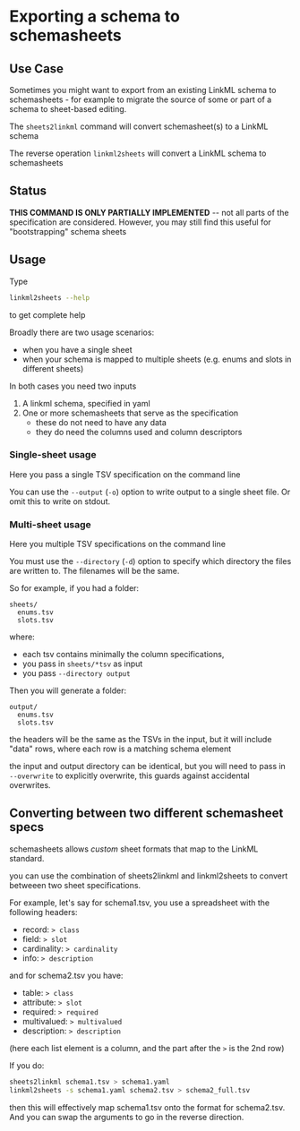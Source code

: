 # Exporting a schema to schemasheets

## Use Case

Sometimes you might want to export from an existing LinkML schema to schemasheets - 
for example to migrate the source of some or part of a schema to sheet-based editing.

The `sheets2linkml` command will convert schemasheet(s) to a LinkML schema

The reverse operation `linkml2sheets` will convert a LinkML schema to schemasheets

## Status

__THIS COMMAND IS ONLY PARTIALLY IMPLEMENTED__ -- not all parts of the specification are considered.
However, you may still find this useful for "bootstrapping" schema sheets

## Usage

Type

```bash
linkml2sheets --help
```

to get complete help

Broadly there are two usage scenarios:

- when you have a single sheet
- when your schema is mapped to multiple sheets (e.g. enums and slots in different sheets)

In both cases you need two inputs

1. A linkml schema, specified in yaml
2. One or more schemasheets that serve as the specification
    - these do not need to have any data
    - they do need the columns used and column descriptors

### Single-sheet usage

Here you pass a single TSV specification on the command line

You can use the `--output` (`-o`) option to write output to a single sheet file.
Or omit this to write on stdout.

### Multi-sheet usage

Here you multiple TSV specifications on the command line

You must use the `--directory` (`-d`) option to specify which directory
the files are written to. The filenames will be the same.

So for example, if you had a folder:

```
sheets/
  enums.tsv
  slots.tsv
```

where:

- each tsv contains minimally the column specifications,
- you pass in `sheets/*tsv` as input
- you pass `--directory output`

Then you will generate a folder:

```
output/
  enums.tsv
  slots.tsv
```

the headers will be the same as the TSVs in the input,
but it will include "data" rows, where each row is a matching
schema element

the input and output directory can be identical, but
you will need to pass in `--overwrite` to explicitly overwrite,
this guards against accidental overwrites.

## Converting between two different schemasheet specs

schemasheets allows *custom* sheet formats that map to the LinkML standard.

you can use the combination of sheets2linkml and linkml2sheets to convert betweeen two sheet specifications.

For example, let's say for schema1.tsv, you use a spreadsheet with the following headers:

- record: `> class`
- field: `> slot`
- cardinality: `> cardinality`
- info: `> description`

and for schema2.tsv you have:

- table: `> class`
- attribute: `> slot`
- required: `> required`
- multivalued: `> multivalued`
- description: `> description`

(here each list element is a column, and the part after the `>` is the 2nd row)

If you do:

```bash
sheets2linkml schema1.tsv > schema1.yaml
linkml2sheets -s schema1.yaml schema2.tsv > schema2_full.tsv
```

then this will effectively map schema1.tsv onto the format for schema2.tsv.
And you can swap the arguments to go in the reverse direction.
